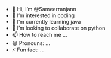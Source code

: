 - 👋 Hi, I’m @Sameerranjann
- 👀 I’m interested in coding
- 🌱 I’m currently learning java
- 💞️ I’m looking to collaborate on python 
- 📫 How to reach me ...
- 😄 Pronouns: ...
- ⚡ Fun fact: ...

<!---
Sameerranjann/Sameerranjann is a ✨ special ✨ repository because its `README.md` (this file) appears on your GitHub profile.
You can click the Preview link to take a look at your changes.
--->
